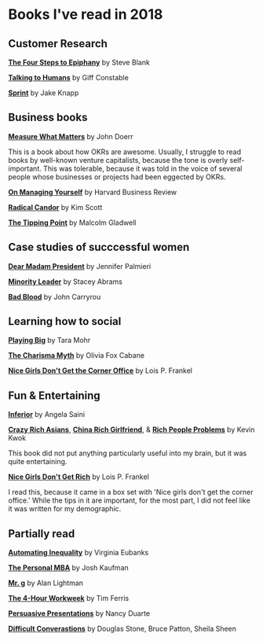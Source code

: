 # Books I've read in 2018

## Customer Research 

<a href="https://amzn.to/2yDWRR5">**The Four Steps to Epiphany**</a> by Steve Blank 

<a href="https://amzn.to/2yzf6XM">**Talking to Humans**</a> by Giff Constable

<a href="https://amzn.to/2yD1UB8">**Sprint**</a> by Jake Knapp

## Business books 

<a href="https://amzn.to/2MRODHY">**Measure What Matters**</a> by John Doerr 

This is a book about how OKRs are awesome. Usually, I struggle to read books by well-known venture capitalists, because the tone is overly self-important. This was tolerable, because it was told in the voice of several people whose businesses or projects had been eggected by OKRs.

<a href="https://amzn.to/2tx4HGv">**On Managing Yourself**</a> by Harvard Business Review

<a href="https://amzn.to/2tAbtev">**Radical Candor**</a> by Kim Scott

<a href="https://amzn.to/2tDIeHU">**The Tipping Point**</a> by Malcolm Gladwell 

## Case studies of succcessful women

<a href="https://amzn.to/2yFPkBm">**Dear Madam President**</a> by Jennifer Palmieri

<a href="https://amzn.to/2yCIOet">**Minority Leader**</a> by Stacey Abrams


<a href="https://amzn.to/2u1MEcx">**Bad Blood**</a> by John Carryrou

## Learning how to social 

<a href="https://amzn.to/2tAn650">**Playing Big**</a> by Tara Mohr 

<a href="https://amzn.to/2tyBPgP">**The Charisma Myth**</a> by Olivia Fox Cabane

<a href="https://amzn.to/2MVHnuS">**Nice Girls Don't Get the Corner Office**</a> by Lois P. Frankel

## Fun & Entertaining 

<a href="https://amzn.to/2tym4qs">**Inferior**</a> by Angela Saini

<a href="https://amzn.to/2MTUPzp">**Crazy Rich Asians**</a>, <a href="https://amzn.to/2u3yKqh">**China Rich Girlfriend**</a>, & <a href="https://amzn.to/2u0ha6E">**Rich People Problems**</a> by Kevin Kwok  

This book did not put anything particularly useful into my brain, but it was quite entertaining. 

<a href="https://amzn.to/2MROwfz">**Nice Girls Don't Get Rich**</a> by Lois P. Frankel

I read this, because it came in a box set with 'Nice girls don't get the corner office.' While the tips in it are important, for the most part, I did not feel like it was written for my demographic. 
 
## Partially read


<a href="https://amzn.to/2tx1BCg">**Automating Inequality**</a> by Virginia Eubanks


<a href="https://amzn.to/2LkMl6w">**The Personal MBA**</a> by Josh Kaufman


<a href="https://amzn.to/2tBby1s">**Mr. g**</a> by Alan Lightman

<a href="https://amzn.to/2s8jCJE">**The 4-Hour Workweek**</a> by Tim Ferris

<a href="https://amzn.to/2yGbUd2">**Persuasive Presentations**</a> by Nancy Duarte

<a href="https://amzn.to/2twln0I">**Difficult Converastions**</a> by Douglas Stone, Bruce Patton, Sheila Sheen
